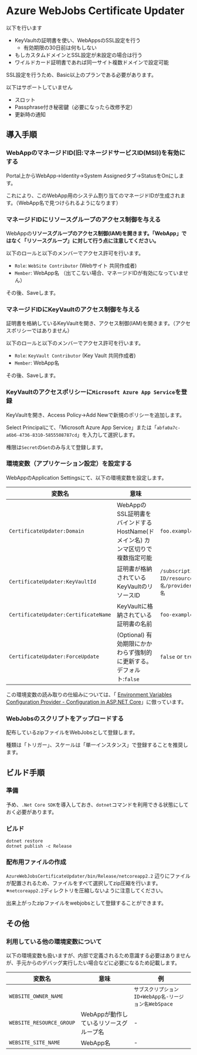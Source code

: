 Azure WebJobs Certificate Updater
=================================

以下を行います

- KeyVaultの証明書を使い、WebAppsのSSL設定を行う
    - 有効期限の30日前は何もしない
- もしカスタムドメインとSSL設定が未設定の場合は行う
- ワイルドカード証明書であれば同一サイト複数ドメインで設定可能

SSL設定を行うため、Basic以上のプランである必要があります。

以下はサポートしていません

- スロット
- Passphrase付き秘密鍵（必要になったら改修予定）
- 更新時の通知


導入手順
---------------------------------

### WebAppのマネージドID(旧:マネージドサービスID(MSI))を有効にする

Portal上からWebApp→Identity→System Assignedタブ→StatusをOnにします。

これにより、このWebApp用のシステム割り当てのマネージドIDが生成されます。（WebApp名で見つけられるようになります）

### マネージドIDにリソースグループのアクセス制御を与える

WebAppの**リソースグループのアクセス制御(IAM)**を開きます。**「WebApp」ではなく「リソースグループ」に対して行う点に注意してください。**


以下のロールと以下のメンバーでアクセス許可を行います。

- `Role`: `WebSite Contributor` (Webサイト 共同作成者)
- `Member`: WebApp名 （出てこない場合、マネージドIDが有効になっていません）

その後、Saveします。


### マネージドIDにKeyVaultのアクセス制御を与える

証明書を格納しているKeyVaultを開き、アクセス制御(IAM)を開きます。（アクセスポリシーではありません）

以下のロールと以下のメンバーでアクセス許可を行います。

- `Role`: `KeyVault Contributor` (Key Vault 共同作成者)
- `Member`: WebApp名

その後、Saveします。

### KeyVaultのアクセスポリシーに`Microsoft Azure App Service`を登録

KeyVaultを開き、Access Policy→Add Newで新規のポリシーを追加します。

Select Principalにて、「Microsoft Azure App Service」または「`abfa0a7c-a6b6-4736-8310-5855508787cd`」を入力して選択します。

権限は`Secret`の`Get`のみ与えて登録します。


### 環境変数（アプリケーション設定）を設定する

WebAppのApplication Settingsにて、以下の環境変数を設定します。

| 変数名 | 意味 | 例 |
|---|---|---|
|`CertificateUpdater:Domain`| WebAppのSSL証明書をバインドするHostName(ドメイン名) カンマ区切りで複数指定可能 | `foo.example.jp,bar.example.jp` |
|`CertificateUpdater:KeyVaultId`| 証明書が格納されているKeyVaultのリソースID | `/subscriptions/サブスクリプションID/resourceGroups/リソースグループ名/providers/Microsoft.KeyVault/vaults/KeyVault名` |
|`CertificateUpdater:CertificateName`| KeyVaultに格納されている証明書の名前 | `foo-example-jp` |
|`CertificateUpdater:ForceUpdate`| (Optional) 有効期限にかかわらず強制的に更新する。デフォルト:`false` | `false` or `true` |

この環境変数の読み取りの仕組みについては、「
[Environment Variables Configuration Provider - Configuration in ASP.NET Core](https://docs.microsoft.com/en-us/aspnet/core/fundamentals/configuration/?view=aspnetcore-2.2#environment-variables-configuration-provider)」に倣っています。


### WebJobsのスクリプトをアップロードする

配布しているzipファイルをWebJobsとして登録します。

種類は「トリガー」、スケールは「単一インスタンス」で登録することを推奨します。


ビルド手順
------------------------

### 準備

予め、`.Net Core SDK`を導入しておき、`dotnet`コマンドを利用できる状態にしておく必要があります。

### ビルド

```
dotnet restore
dotnet publish -c Release
```

### 配布用ファイルの作成

`AzureWebJobsCertificateUpdater/bin/Release/netcoreapp2.2` 辺りにファイルが配置されるため、ファイルをすべて選択してzip圧縮を行います。
※`netcoreapp2.2`ディレクトリを圧縮しないように注意してください。

出来上がったzipファイルをwebjobsとして登録することができます。



その他
------------------

### 利用している他の環境変数について

以下の環境変数も扱いますが、内部で定義されるため意識する必要はありませんが、手元からのデバッグ実行したい場合などに必要になるため記載します。

| 変数名 | 意味 | 例 |
|---|---|---|
|`WEBSITE_OWNER_NAME`|  | `サブスクリプションID+WebApp名-リージョン名WebSpace` |
|`WEBSITE_RESOURCE_GROUP`| WebAppが動作しているリソースグループ名| - |
|`WEBSITE_SITE_NAME`| WebApp名 | - |



